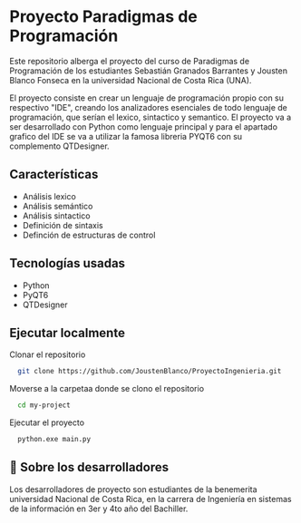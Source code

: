 # Proyecto Paradigmas de Programación

Este repositorio alberga el proyecto del curso de Paradigmas de Programación de los estudiantes Sebastián Granados Barrantes y Jousten Blanco Fonseca en la universidad Nacional de Costa Rica (UNA).

El proyecto consiste en crear un lenguaje de programación propio con su respectivo "IDE", creando los analizadores esenciales de todo lenguaje de programación, que serían el lexico, sintactico y semantico. El proyecto va a ser desarrollado con Python como lenguaje principal y para el apartado grafico del IDE se va a utilizar la famosa libreria PYQT6 con su complemento QTDesigner. 


## Características

- Análisis lexico
- Análisis semántico
- Análisis sintactico
- Definición de sintaxis
- Definción de estructuras de control


## Tecnologías usadas

- Python
- PyQT6
- QTDesigner




## Ejecutar localmente

Clonar el repositorio

```bash
  git clone https://github.com/JoustenBlanco/ProyectoIngenieria.git
```

Moverse a la carpetaa donde se clono el repositorio

```bash
  cd my-project
```

Ejecutar el proyecto

```bash
  python.exe main.py
```

## 🚀 Sobre los desarrolladores
Los desarrolladores de proyecto son estudiantes de la benemerita universidad Nacional de Costa Rica, en la carrera de Ingeniería en sistemas de la información en 3er y 4to año del Bachiller.
